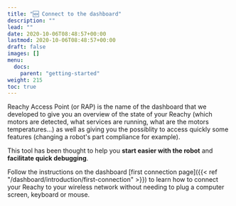 ```yaml
---
title: "🆕 Connect to the dashboard"
description: ""
lead: ""
date: 2020-10-06T08:48:57+00:00
lastmod: 2020-10-06T08:48:57+00:00
draft: false
images: []
menu:
  docs:
    parent: "getting-started"
weight: 215
toc: true
---
```


Reachy Access Point (or RAP) is the name of the dashboard that we developed to give you an overview of the state of your Reachy (which motors are detected, what services are running, what are the motors temperatures...) as well as giving you the possiblity to access quickly some features (changing a robot's part compliance for example).

This tool has been thought to help you **start easier with the robot** and **facilitate quick debugging**.

Follow the instructions on the dashboard [first connection page]({{< ref "/dashboard/introduction/first-connection" >}}) to learn how to connect your Reachy to your wireless network without needing to plug a computer screen, keyboard or mouse.

